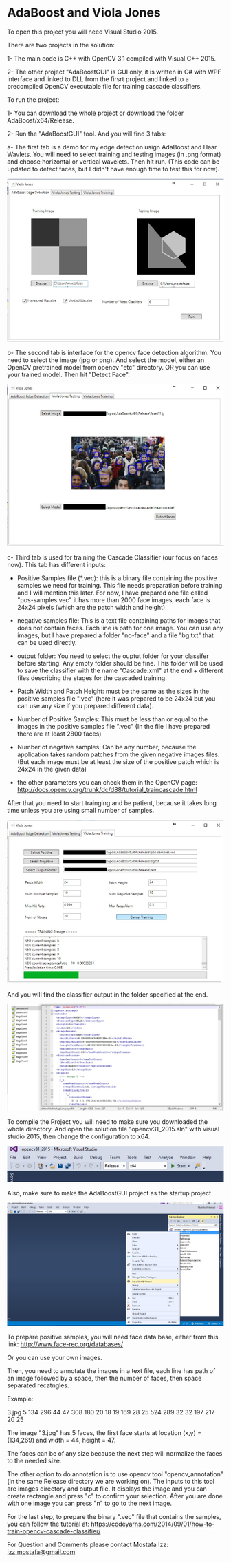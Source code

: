 # AdaBoost and Viola Jones

To open this project you will need Visual Studio 2015.

There are two projects in the solution:

1- The main code is C++ with OpenCV 3.1 compiled with Visual C++ 2015.

2- The other project "AdaBoostGUI" is GUI only, it is written in C# with WPF interface and linked to DLL from the firsrt project and linked to a precompiled OpenCV executable file for training cascade classifiers.


To run the project:

1- You can download the whole project or download the folder AdaBoost/x64/Release.

2- Run the "AdaBoostGUI" tool. And you will find 3 tabs:

a- The first tab is a demo for my edge detection usign AdaBoost and Haar Wavlets. You will need to select training and testing images (in .png format) and choose horizontal or vertical wavelets. Then hit run. (This code can be updated to detect faces, but I didn't have enough time to test this for now).

![Alt text](/imgs/0.jpg?raw=true "AdaBoost Edge Detection")

b- The second tab is interface for the opencv face detection algorithm. You need to select the image (jpg or png). And select the model, either an OpenCV pretrained model from opencv "etc" directory. OR you can use your trained model. Then hit "Detect Face".

![Alt text](/imgs/1.jpg?raw=true "Detect Faces")

c- Third tab is used for training the Cascade Classifier (our focus on faces now). This tab has different inputs:
* Positive Samples file (*.vec): this is a binary file containing the positive samples we need for training. This file needs preparation before training and I will mention this later. For now, I have prepared one file called "pos-samples.vec" it has more than 2000 face images, each face is 24x24 pixels (which are the patch width and height)

* negative samples file: This is a text file containing paths for images that does not contain faces. Each line is path for one image. You can use any images, but I have prepared a folder "no-face" and a file "bg.txt" that can be used directly.

* output folder: You need to select the ouptut folder for your classifer before starting. Any empty folder should be fine. This folder will be used to save the classifier with the name "Cascade.xml" at the end + different files describing the stages for the cascaded training.

* Patch Width and Patch Height: must be the same as the sizes in the positive samples file ".vec" (here it was prepared to be 24x24 but you can use any size if you prepared different data).

* Number of Positive Samples: This must be less than or equal to the images in the positive samples file ".vec" (In the file I have prepared there are at least 2800 faces)

* Number of negative samples: Can be any number, because the application takes random patches from the given negative images files. (But each image must be at least the size of the positive patch which is 24x24 in the given data)

* the other parameters you can check them in the OpenCV page: http://docs.opencv.org/trunk/dc/d88/tutorial_traincascade.html

After that you need to start trainging and be patient, because it takes long time unless you are using small number of samples.

![Alt text](/imgs/2.jpg?raw=true "Train Viola Jones")

And you will find the classifier output in the folder specified at the end.

![Alt text](/imgs/3.jpg?raw=true "Viola Jones training output")


To compile the Project you will need to make sure you downloaded the whole directory. And open the solution file "opencv31_2015.sln" with visual studio 2015, then change the configuration to x64.

![Alt text](/imgs/4.jpg?raw=true "Visual Studio")

Also, make sure to make the AdaBoostGUI project as the startup project

![Alt text](/imgs/5.jpg?raw=true "Visual Studio")

To prepare positive samples, you will need face data base,
either from this link: http://www.face-rec.org/databases/

Or you can use your own images.

Then, you need to annotate the images in a text file, each line has path of an image followed by a space, then the number of faces, then space separated recatngles. 

Example:

3.jpg 5 134 296 44 47 308 180 20 18 19 169 28 25 524 289 32 32 197 217 20 25

The image "3.jpg" has 5 faces, the first face starts at location (x,y) = (134,269) and  width = 44, height = 47.

The faces can be of any size because the next step will normalize the faces to the needed size.

The other option to do annotation is to use opencv tool "opencv_annotation" (in the same Release directory we are working on). The inputs to this tool are images directory and output file. It displays the image and you can create rectangle and press "c" to confirm your selection. After you are done with one image you can press "n" to go to the next image.

For the last step, to prepare the binary ".vec" file that contains the samples, you can follow the tutorial at:
https://codeyarns.com/2014/09/01/how-to-train-opencv-cascade-classifier/


For Question and Comments please contact Mostafa Izz:
izz.mostafa@gmail.com
